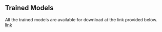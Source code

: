 ## Trained Models

All the trained models are available for download at the link provided below.
<a href="https://drive.google.com/drive/folders/1zAKFQ0oi6QMahlfWYmTQYcwvF2PhvyGf?usp=sharing">link</a>
